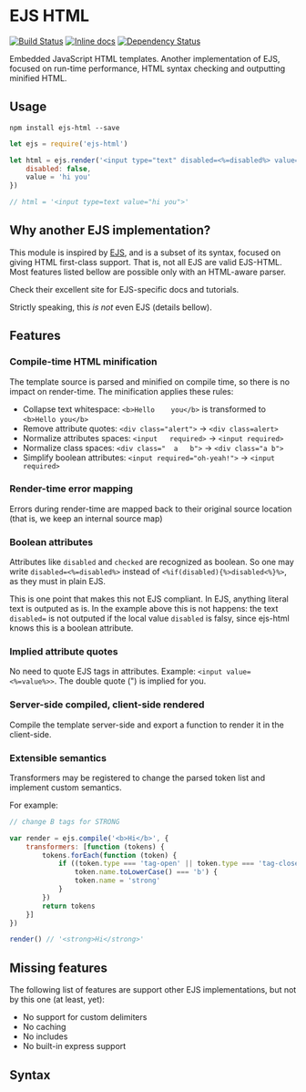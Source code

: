 # EJS HTML
[![Build Status](https://travis-ci.org/sitegui/ejs-html.svg?branch=master)](https://travis-ci.org/sitegui/ejs-html)
[![Inline docs](https://inch-ci.org/github/sitegui/ejs-html.svg?branch=master)](https://inch-ci.org/github/sitegui/ejs-html)
[![Dependency Status](https://david-dm.org/sitegui/ejs-html.svg)](https://david-dm.org/sitegui/ejs-html)

Embedded JavaScript HTML templates. Another implementation of EJS, focused on run-time performance, HTML syntax checking and outputting minified HTML.

## Usage
`npm install ejs-html --save`

```js
let ejs = require('ejs-html')

let html = ejs.render('<input type="text" disabled=<%=disabled%> value=<%=value%>>', {
	disabled: false,
	value = 'hi you'
})

// html = '<input type=text value="hi you">'
```

## Why another EJS implementation?
This module is inspired by [EJS](http://ejs.co/), and is a subset of its syntax, focused on giving HTML first-class support. That is, not all EJS are valid EJS-HTML. Most features listed bellow are possible only with an HTML-aware parser.

Check their excellent site for EJS-specific docs and tutorials.

Strictly speaking, this *is not* even EJS (details bellow).

## Features

### Compile-time HTML minification
The template source is parsed and minified on compile time, so there is no impact on render-time. The minification applies these rules:

* Collapse text whitespace: `<b>Hello    you</b>` is transformed to `<b>Hello you</b>`
* Remove attribute quotes: `<div class="alert">` -> `<div class=alert>`
* Normalize attributes spaces: `<input   required>` -> `<input required>`
* Normalize class spaces: `<div class="  a   b">` -> `<div class="a b">`
* Simplify boolean attributes: `<input required="oh-yeah!">` -> `<input required>`

### Render-time error mapping
Errors during render-time are mapped back to their original source location (that is, we keep an internal source map)

### Boolean attributes
Attributes like `disabled` and `checked` are recognized as boolean. So one may write `disabled=<%=disabled%>` instead of `<%if(disabled){%>disabled<%}%>`, as they must in plain EJS.

This is one point that makes this not EJS compliant. In EJS, anything literal text is outputed as is. In the example above this is not happens: the text `disabled=` is not outputed if the local value `disabled` is falsy, since ejs-html knows this is a boolean attribute.

### Implied attribute quotes
No need to quote EJS tags in attributes. Example: `<input value=<%=value%>>`. The double quote (") is implied for you.

### Server-side compiled, client-side rendered
Compile the template server-side and export a function to render it in the client-side.

### Extensible semantics
Transformers may be registered to change the parsed token list and implement custom semantics.

For example:
```js
// change B tags for STRONG

var render = ejs.compile('<b>Hi</b>', {
	transformers: [function (tokens) {
		tokens.forEach(function (token) {
			if ((token.type === 'tag-open' || token.type === 'tag-close') &&
				token.name.toLowerCase() === 'b') {
				token.name = 'strong'
			}
		})
		return tokens
	}]
})

render() // '<strong>Hi</strong>'
```

## Missing features
The following list of features are support other EJS implementations, but not by this one (at least, yet):

* No support for custom delimiters
* No caching
* No includes
* No built-in express support

## Syntax



